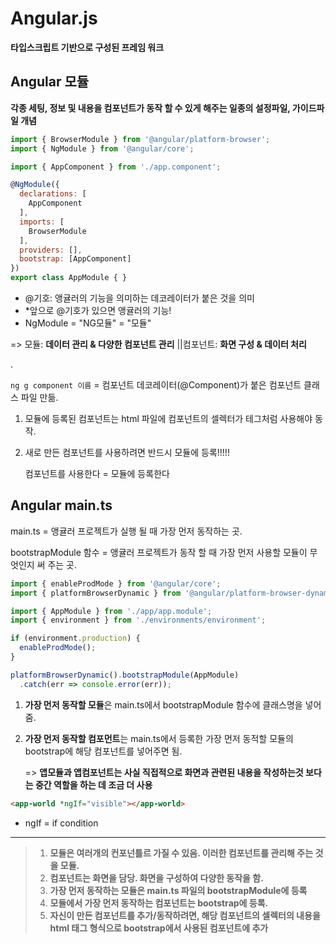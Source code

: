 # Angular.js

**타입스크립트 기반으로 구성된 프레임 워크**



## Angular 모듈

**각종 세팅, 정보 및 내용을 컴포넌트가 동작 할 수 있게 해주는 일종의 설정파일, 가이드파일 개념**

```javascript
import { BrowserModule } from '@angular/platform-browser';
import { NgModule } from '@angular/core';

import { AppComponent } from './app.component';

@NgModule({
  declarations: [
    AppComponent
  ],
  imports: [
    BrowserModule
  ],
  providers: [],
  bootstrap: [AppComponent]
})
export class AppModule { }
```

- @기호: 앵귤러의 기능을 의미하는 데코레이터가 붙은 것을 의미
- *앞으로 @기호가 있으면 앵귤러의 기능!
- NgModule = "NG모듈" = "모듈"

=> 모듈: **데이터 관리 & 다양한 컴포넌트 관리** ||컴포넌트: **화면 구성 & 데이터 처리**

.

`ng g component 이름` = 컴포넌트 데코레이터(@Component)가 붙은 컴포넌트 클래스 파일 만듦.

1. 모듈에 등록된 컴포넌트는 html 파일에 컴포넌트의 셀렉터가 테그처럼 사용해야 동작.

2. 새로 만든 컴포넌트를 사용하려면 반드시 모듈에 등록!!!!!

   컴포넌트를 사용한다 = 모듈에 등록한다



## Angular main.ts

main.ts =  앵귤러 프로젝트가 실행 될 때 가장 먼저 동작하는 곳.

bootstrapModule 함수 = 앵귤러 프로젝트가 동작 할 때 가장 먼저 사용할 모듈이 무엇인지 써 주는 곳.

```javascript
import { enableProdMode } from '@angular/core';
import { platformBrowserDynamic } from '@angular/platform-browser-dynamic';

import { AppModule } from './app/app.module';
import { environment } from './environments/environment';

if (environment.production) {
  enableProdMode();
}

platformBrowserDynamic().bootstrapModule(AppModule)
  .catch(err => console.error(err));
```

1. **가장 먼저 동작할 모듈**은 main.ts에서 bootstrapModule 함수에 클래스명을 넣어줌.

2. **가장 먼저 동작할 컴포먼트**는 main.ts에서 등록한 가장 먼저 동적할 모듈의 bootstrap에 해당 컴포넌트를 넣어주면 됨.

   => **앱모듈과 앱컴포넌트는 사실 직접적으로 화면과 관련된 내용을 작성하는것 보다는 중간 역할을 하는 데 조금 더 사용**

```html
<app-world *ngIf="visible"></app-world>
```

- ngIf = if condition

  

------

> 1. **모듈은 여러개의 컨포넌틀르 가질 수 있음. 이러한 컴포넌트를 관리해 주는 것을 모듈.**
> 2. **컴포넌트는 화면을 담당. 화면을 구성하여 다양한 동작을 함.**
> 3. **가장 먼저 동작하는 모듈은 main.ts 파일의 bootstrapModule에 등록**
> 4. **모듈에서 가장 먼저 동작하는 컴포넌트는 bootstrap에 등록.**
> 5. **자신이 만든 컴포넌트를 추가/동작하려면, 해당 컴포넌트의 셀렉터의 내용을 html 태그 형식으로 bootstrap에서 사용된 컴포넌트에 추가**

